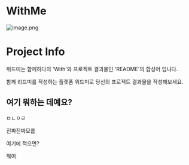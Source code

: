 # WithMe

![image.png](https://withme.s3.amazonaws.com/img/bba86246-7644-42cd-8787-44b024d70466_image.png)

# Project Info

위드미는 함께하다의 'With'와 프로젝트 결과물인 'README'의 합성어 입니다.

함께 리드미를 작성하는 플랫폼 위드미로 당신의 프로젝트 결과물을 작성해보세요.






## 여기 뭐하는 데예요?

ㅁㄴㅇㄹ

진짜진짜모름

여기에 적으면?

뭐여

